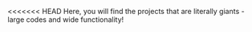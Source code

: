 <<<<<<< HEAD
Here, you will find the projects that are literally giants - large codes and wide functionality!

